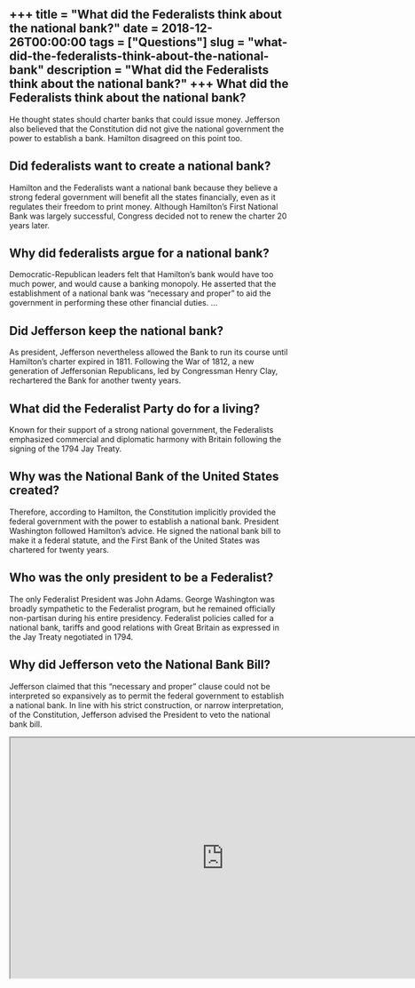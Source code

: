 +++
title = "What did the Federalists think about the national bank?"
date = 2018-12-26T00:00:00
tags = ["Questions"]
slug = "what-did-the-federalists-think-about-the-national-bank"
description = "What did the Federalists think about the national bank?"
+++
What did the Federalists think about the national bank?
-------------------------------------------------------

He thought states should charter banks that could issue money. Jefferson also believed that the Constitution did not give the national government the power to establish a bank. Hamilton disagreed on this point too.

Did federalists want to create a national bank?
-----------------------------------------------

Hamilton and the Federalists want a national bank because they believe a strong federal government will benefit all the states financially, even as it regulates their freedom to print money. Although Hamilton’s First National Bank was largely successful, Congress decided not to renew the charter 20 years later.

Why did federalists argue for a national bank?
----------------------------------------------

Democratic-Republican leaders felt that Hamilton’s bank would have too much power, and would cause a banking monopoly. He asserted that the establishment of a national bank was “necessary and proper” to aid the government in performing these other financial duties. …

Did Jefferson keep the national bank?
-------------------------------------

As president, Jefferson nevertheless allowed the Bank to run its course until Hamilton’s charter expired in 1811. Following the War of 1812, a new generation of Jeffersonian Republicans, led by Congressman Henry Clay, rechartered the Bank for another twenty years.

What did the Federalist Party do for a living?
----------------------------------------------

Known for their support of a strong national government, the Federalists emphasized commercial and diplomatic harmony with Britain following the signing of the 1794 Jay Treaty.

Why was the National Bank of the United States created?
-------------------------------------------------------

Therefore, according to Hamilton, the Constitution implicitly provided the federal government with the power to establish a national bank. President Washington followed Hamilton’s advice. He signed the national bank bill to make it a federal statute, and the First Bank of the United States was chartered for twenty years.

Who was the only president to be a Federalist?
----------------------------------------------

The only Federalist President was John Adams. George Washington was broadly sympathetic to the Federalist program, but he remained officially non-partisan during his entire presidency. Federalist policies called for a national bank, tariffs and good relations with Great Britain as expressed in the Jay Treaty negotiated in 1794.

Why did Jefferson veto the National Bank Bill?
----------------------------------------------

Jefferson claimed that this “necessary and proper” clause could not be interpreted so expansively as to permit the federal government to establish a national bank. In line with his strict construction, or narrow interpretation, of the Constitution, Jefferson advised the President to veto the national bank bill.

<iframe allow="accelerometer; autoplay; clipboard-write; encrypted-media; gyroscope; picture-in-picture" allowfullscreen="" class="__youtube_prefs__  epyt-is-override  no-lazyload" data-no-lazy="1" data-origheight="433" data-origwidth="770" data-skipgform_ajax_framebjll="" height="433" id="_ytid_36814" loading="lazy" src="https://www.youtube.com/embed/f-If7tU7lkE?enablejsapi=1&autoplay=0&cc_load_policy=0&cc_lang_pref=&iv_load_policy=1&loop=0&modestbranding=0&rel=1&fs=1&playsinline=0&autohide=2&theme=dark&color=red&controls=1&" title="YouTube player" width="770"></iframe>
